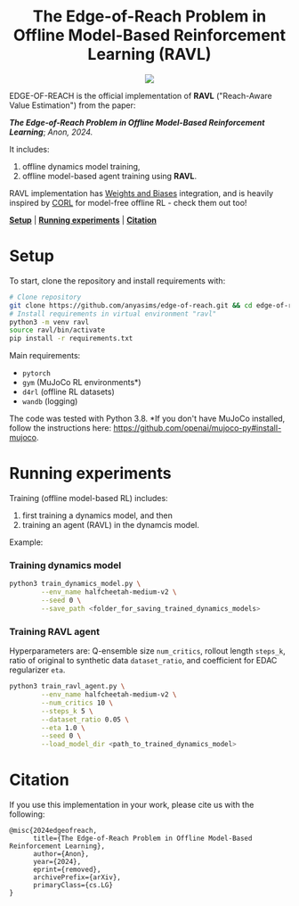 <h1 align="center">The Edge-of-Reach Problem in Offline Model-Based Reinforcement Learning (RAVL)</h1>

<p align="center">
    <a href= "https://arxiv.org/abs/anon">
        <img src="https://img.shields.io/badge/arXiv-removed-b31b1b.svg" /></a>
</p>

EDGE-OF-REACH is the official implementation of **RAVL** ("Reach-Aware Value Estimation") from the paper:

***The Edge-of-Reach Problem in Offline Model-Based Reinforcement Learning***;
*Anon, 2024.*
 <!-- | [Twitter](https://twitter.com/XXXXXX)] -->

It includes:

1. offline dynamics model training,
2. offline model-based agent training using **RAVL**.

RAVL implementation has [Weights and Biases](https://wandb.ai/site) integration, and is heavily inspired
by [CORL](https://github.com/tinkoff-ai/CORL) for model-free offline RL - check them out too!<br/>

[**Setup**](#setup) | [**Running experiments**](#running-experiments) | [**Citation**](#citation)

# Setup

To start, clone the repository and install requirements with:

```bash
# Clone repository
git clone https://github.com/anyasims/edge-of-reach.git && cd edge-of-reach
# Install requirements in virtual environment "ravl"
python3 -m venv ravl
source ravl/bin/activate
pip install -r requirements.txt
```

Main requirements:

* `pytorch`
* `gym` (MuJoCo RL environments*)
* `d4rl` (offline RL datasets)
* `wandb` (logging)

The code was tested with Python 3.8.
*If you don't have MuJoCo installed, follow the instructions here: https://github.com/openai/mujoco-py#install-mujoco.

# Running experiments

Training (offline model-based RL) includes:

1. first training a dynamics model, and then
2. training an agent (RAVL) in the dynamcis model.

Example:

### Training dynamics model

```bash
python3 train_dynamics_model.py \
        --env_name halfcheetah-medium-v2 \
        --seed 0 \
        --save_path <folder_for_saving_trained_dynamics_models>
```

### Training RAVL agent

Hyperparameters are: Q-ensemble size `num_critics`, rollout length `steps_k`, ratio of original to synthetic
data `dataset_ratio`, and coefficient for EDAC regularizer `eta`.

```bash
python3 train_ravl_agent.py \
        --env_name halfcheetah-medium-v2 \
        --num_critics 10 \
        --steps_k 5 \
        --dataset_ratio 0.05 \
        --eta 1.0 \
        --seed 0 \
        --load_model_dir <path_to_trained_dynamics_model>
```

# Citation

If you use this implementation in your work, please cite us with the following:
```
@misc{2024edgeofreach,
      title={The Edge-of-Reach Problem in Offline Model-Based Reinforcement Learning}, 
      author={Anon},
      year={2024},
      eprint={removed},
      archivePrefix={arXiv},
      primaryClass={cs.LG}
}
```
